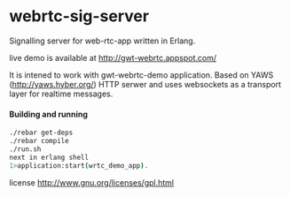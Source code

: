 webrtc-sig-server
=================

Signalling server for web-rtc-app written in Erlang.

live demo is available at http://gwt-webrtc.appspot.com/

It is intened to work with gwt-webrtc-demo application. Based on YAWS (http://yaws.hyber.org/) HTTP serwer and
uses websockets as a transport layer for realtime messages.

#### Building and running

```sh
./rebar get-deps
./rebar compile
./run.sh
next in erlang shell
1>application:start(wrtc_demo_app).
```


license http://www.gnu.org/licenses/gpl.html
